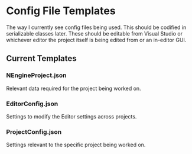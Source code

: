 # Config File Templates
The way I currently see config files being used. This should be codified in serializable classes later.
These should be editable from Visual Studio or whichever editor the project itself is being edited from or an in-editor GUI.

## Current Templates
### NEngineProject.json
Relevant data required for the project being worked on.
### EditorConfig.json
Settings to modify the Editor settings across projects.
### ProjectConfig.json
Settings relevant to the specific project being worked on.